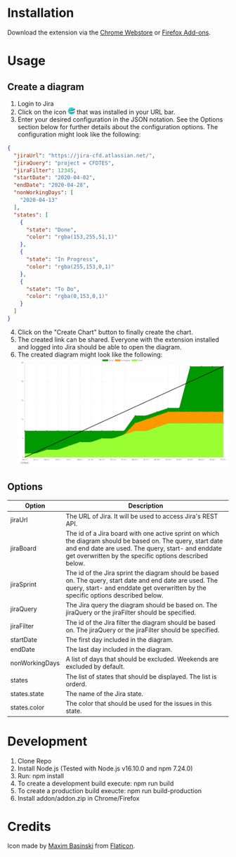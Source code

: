 # Installation
Download the extension via the [Chrome Webstore](https://chrome.google.com/webstore/detail/jira-cumulative-flow-diag/dbjnljpnlpkaemdjgkblcokahlnglkja?hl=de) or [Firefox Add-ons](https://addons.mozilla.org/en-US/firefox/addon/cumulative-flow-diagram/).

# Usage
## Create a diagram
1. Login to Jira
2. Click on the icon ![icon](src/icon16.png) that was installed in your URL bar.
3. Enter your desired configuration in the JSON notation. See the Options section below for further details about the configuration options. The configuration might look like the following:
```json
{
  "jiraUrl": "https://jira-cfd.atlassian.net/",
  "jiraQuery": "project = CFDTES",
  "jiraFilter": 12345,
  "startDate": "2020-04-02",
  "endDate": "2020-04-28",
  "nonWorkingDays": [
    "2020-04-13"
  ],
  "states": [
    {
      "state": "Done",
      "color": "rgba(153,255,51,1)"
    },
    {
      "state": "In Progress",
      "color": "rgba(255,153,0,1)"
    },
    {
      "state": "To Do",
      "color": "rgba(0,153,0,1)"
    }
  ]
}
```
4. Click on the "Create Chart" button to finally create the chart.
5. The created link can be shared. Everyone with the extension installed and logged into Jira should be able to open the diagram.
6. The created diagram might look like the following:
![icon](docs/cfd-example.png)

## Options
| Option | Description |
| --- | --- |
| jiraUrl | The URL of Jira. It will be used to access Jira's REST API. |
| jiraBoard | The id of a Jira board with one active sprint on which the diagram should be based on. The query, start date and end date are used. The query, start- and enddate get overwritten by the specific options described below. |
| jiraSprint | The id of the Jira sprint the diagram should be based on. The query, start date and end date are used. The query, start- and enddate get overwritten by the specific options described below. |
| jiraQuery | The Jira query the diagram should be based on. The jiraQuery or the jiraFilter should be specified. |
| jiraFilter | The id of the Jira filter the diagram should be based on. The jiraQuery or the jiraFilter should be specified. |
| startDate | The first day included in the diagram. |
| endDate | The last day included in the diagram. |
| nonWorkingDays | A list of days that should be excluded. Weekends are excluded by default. |
| states | The list of states that should be displayed. The list is orderd. |
| states.state | The name of the Jira state. |
| states.color | The color that should be used for the issues in this state. |

# Development
1. Clone Repo
2. Install Node.js (Tested with Node.js v16.10.0 and npm 7.24.0) 
3. Run: npm install
4. To create a development build execute: npm run build
5. To create a production build exeucte: npm run build-production
6. Install addon/addon.zip in Chrome/Firefox

# Credits
Icon made by [Maxim Basinski](http://www.flaticon.com/authors/maxim-basinski) from [Flaticon](http://www.flaticon.com).